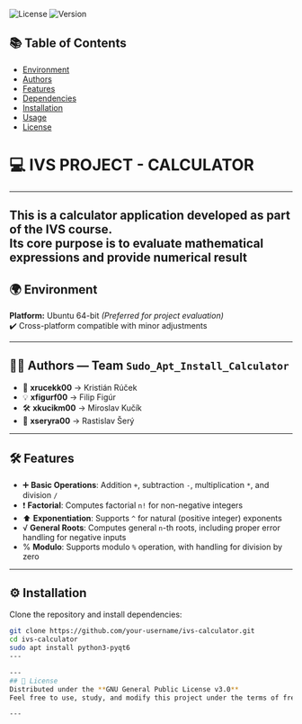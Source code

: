 ![License](https://img.shields.io/badge/License-GNU%20GPLv3-blue)
![Version](https://img.shields.io/badge/Version-1.0-brightgreen)
## 📚 Table of Contents
- [Environment](#-environment)
- [Authors](#-authors--team-sudo_apt_install_calculator)
- [Features](#-features)
- [Dependencies](#-dependencies)
- [Installation](#-installation)
- [Usage](#-usage)
- [License](#-license)

# 💻 **IVS PROJECT - CALCULATOR**  
---------------------------------

This is a **calculator application** developed as part of the IVS  course.  
Its core purpose is to **evaluate mathematical expressions** and provide  **numerical result** 
---------------------------------

## 🌍 Environment  
**Platform:** Ubuntu 64-bit *(Preferred for project evaluation)*  
✔️ Cross-platform compatible with minor adjustments

---------------------------------

## 👨‍💻 Authors — Team `Sudo_Apt_Install_Calculator`  
- 🧠 **xrucekk00** → Kristián Rúček  
- 💡 **xfigurf00** → Filip Figúr  
- 🛠️ **xkucikm00** → Miroslav Kučík  
- 🎨 **xseryra00** → Rastislav Šerý  

----------------------------------

## 🛠️ Features  
- ➕ **Basic Operations**: Addition `+`, subtraction `-`, multiplication `*`, and division `/`  
- ❗ **Factorial**: Computes factorial `n!` for non-negative integers  
- ⬆️ **Exponentiation**: Supports `^` for natural (positive integer) exponents  
-  √ **General Roots**: Computes general `n`-th roots, including proper error handling for negative inputs  
-  %  **Modulo**: Supports modulo `%` operation, with handling for division by zero

-----------------------------------

## ⚙️ Installation

Clone the repository and install dependencies:

```bash
git clone https://github.com/your-username/ivs-calculator.git
cd ivs-calculator
sudo apt install python3-pyqt6  
---

---
## 🧾 License  
Distributed under the **GNU General Public License v3.0**  
Feel free to use, study, and modify this project under the terms of free software.

---
